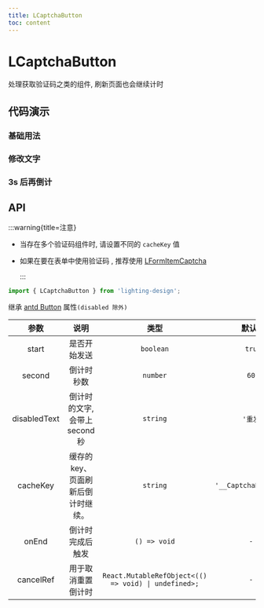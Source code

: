 ```yaml
---
title: LCaptchaButton
toc: content
---
```


# LCaptchaButton

处理获取验证码之类的组件, 刷新页面也会继续计时

## 代码演示

### 基础用法

<code src='./demos/Demo1.tsx'></code>

### 修改文字

<code src='./demos/Demo3.tsx'></code>

### 3s 后再倒计

<code src='./demos/Demo2.tsx'></code>

<!-- <code src='./demos/Demo7.tsx'></code> -->

## API

:::warning{title=注意}

- 当存在多个验证码组件时, 请设置不同的 `cacheKey` 值

- 如果在要在表单中使用验证码 , 推荐使用 [LFormItemCaptcha](/components/form-item-captcha)

  :::

```ts
import { LCaptchaButton } from 'lighting-design';
```

继承 [antd Button](https://ant.design/components/button-cn/) 属性`(disabled 除外)`

|     参数     |                说明                |                         类型                         |        默认值         |
| :----------: | :--------------------------------: | :--------------------------------------------------: | :-------------------: |
|    start     |            是否开始发送            |                      `boolean`                       |        `true`         |
|    second    |             倒计时秒数             |                       `number`                       |         `60 `         |
| disabledText |   倒计时的文字, 会带上 second 秒   |                       `string`                       |       `'重发'`        |
|   cacheKey   | 缓存的 key、页面刷新后倒计时继续。 |                       `string`                       | `'__CaptchaButton__'` |
|    onEnd     |          倒计时完成后触发          |                     `() => void`                     |         `- `          |
|  cancelRef   |         用于取消重置倒计时         | `React.MutableRefObject<(() => void) \| undefined>;` |         `- `          |
